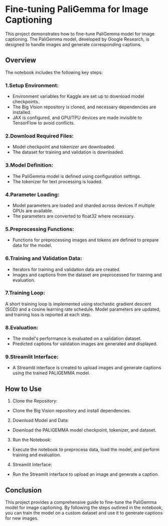 # Fine-tuning PaliGemma for Image Captioning
This project demonstrates how to fine-tune PaliGemma model for image captioning. The PaliGemma model, developed by Google Research, is designed to handle images and generate corresponding captions.

## Overview
The notebook includes the following key steps:

### 1.Setup Environment:

- Environment variables for Kaggle are set up to download model checkpoints.
- The Big Vision repository is cloned, and necessary dependencies are installed.
- JAX is configured, and GPU/TPU devices are made invisible to TensorFlow to avoid conflicts.

### 2.Download Required Files:

- Model checkpoint and tokenizer are downloaded.
- The dataset for training and validation is downloaded.

### 3.Model Definition:

- The PaliGemma model is defined using configuration settings.
- The tokenizer for text processing is loaded.

### 4.Parameter Loading:

- Model parameters are loaded and sharded across devices if multiple GPUs are available.
- The parameters are converted to float32 where necessary.

### 5.Preprocessing Functions:

- Functions for preprocessing images and tokens are defined to prepare data for the model.

### 6.Training and Validation Data:

- Iterators for training and validation data are created.
- Images and captions from the dataset are preprocessed for training and evaluation.

### 7.Training Loop:

A short training loop is implemented using stochastic gradient descent (SGD) and a cosine learning rate schedule.
Model parameters are updated, and training loss is reported at each step.

### 8.Evaluation:

- The model's performance is evaluated on a validation dataset.
- Predicted captions for validation images are generated and displayed.

### 9.Streamlit Interface:

- A Streamlit interface is created to upload images and generate captions using the trained PALIGEMMA model.

## How to Use

1. Clone the Repository:
- Clone the Big Vision repository and install dependencies.

2. Download Model and Data:
- Download the PALIGEMMA model checkpoint, tokenizer, and dataset.

3. Run the Notebook:
- Execute the notebook to preprocess data, load the model, and perform training and evaluation.

4. Streamlit Interface:
- Run the Streamlit interface to upload an image and generate a caption.
  
## Conclusion
This project provides a comprehensive guide to fine-tune the PaliGemma model for image captioning. By following the steps outlined in the notebook, you can train the model on a custom dataset and use it to generate captions for new images.
